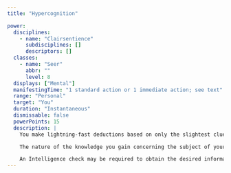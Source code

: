 ```yaml
---
title: "Hypercognition"

power:
  disciplines:
    - name: "Clairsentience"
      subdisciplines: []
      descriptors: []
  classes:
    - name: "Seer"
      abbr: ""
      level: 8
  displays: ["Mental"]
  manifestingTime: "1 standard action or 1 immediate action; see text"
  range: "Personal"
  target: "You"
  duration: "Instantaneous"
  dismissable: false
  powerPoints: 15
  description: |
    You make lightning-fast deductions based on only the slightest clue, pattern, or scrap of memory resident in your mind. You can make reasonable statements about a person, place, or object, seemingly from very little knowledge. However, your knowledge is in fact the result of a rigorously logical process that you force your mind to undertake, digging up and correlating every possible piece of knowledge bearing on the topic (possibly even extracting echoes of knowledge from the Astral Plane).

    The nature of the knowledge you gain concerning the subject of your analysis might include the answer to a riddle, the way out of a maze, stray bits of information about a person, legends about a place or an object, or even a conclusion concerning a dilemma that your conscious mind is unable to arrive at.

    An Intelligence check may be required to obtain the desired information. If so, you can manifest hypercognition as an immediate action prior to making the check and receive a +20 bonus for doing so.
---
```

